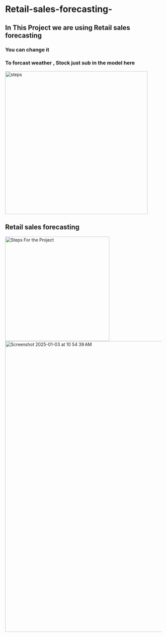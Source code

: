 # Retail-sales-forecasting-

## In This Project we are using Retail sales forecasting 
### You can change it 
### To forcast weather , Stock just sub in the model here 

<img width="458" alt="steps" src="https://github.com/user-attachments/assets/81aa53a0-a62b-4a90-a7fa-40bf3d08fc27" />

## Retail sales forecasting 

<img width="335" alt="Steps For the Project " src="https://github.com/user-attachments/assets/bce756a0-514f-402e-9090-02d8630da407" />



<img width="932" alt="Screenshot 2025-01-03 at 10 54 39 AM" src="https://github.com/user-attachments/assets/81c4e11f-cd56-4aa0-9e10-62b133ce71ef" />
